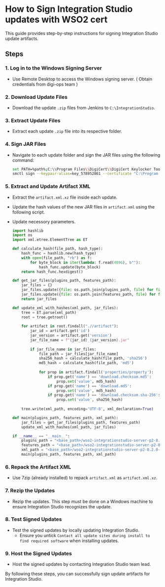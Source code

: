 # How to Sign Integration Studio updates with WSO2 cert

This guide provides step-by-step instructions for signing Integration Studio update artifacts.

## Steps

### 1. Log in to the Windows Signing Server
- Use Remote Desktop to access the Windows signing server. ( Obtain credentials from digi-ops team )

### 2. Download Update Files
- Download the update `.zip` files from Jenkins to `C:\IntegrationStudio`.

### 3. Extract Update Files
- Extract each update `.zip` file into its respective folder.

### 4. Sign JAR Files
- Navigate to each update folder and sign the JAR files using the following command:
  ```sh
  set PATH=%path%;C:\\Program Files\\DigiCert\\DigiCert Keylocker Tools
  smctl sign --keypair-alias=key_578952861 --certificate "C:\Program Files\DigiCert\DigiCert Keylocker Tools\cert_578952861.crt" --config-file C:\IntegrationStudio\pkcs11properties.cfg --input .
  ```

### 5. Extract and Update Artifact XML
- Extract the `artifact.xml.xz` file inside each update.
- Update the hash values of the new JAR files in `artifact.xml` using the following script.
- Update necessory parameters.

  ```python
  import hashlib
  import os
  import xml.etree.ElementTree as ET

  def calculate_hash(file_path, hash_type):
      hash_func = hashlib.new(hash_type)
      with open(file_path, "rb") as f:
          for byte_block in iter(lambda: f.read(4096), b""):
              hash_func.update(byte_block)
      return hash_func.hexdigest()

  def get_jar_files(plugins_path, features_path):
      jar_files = {}
      jar_files.update({file: os.path.join(plugins_path, file) for file in os.listdir(plugins_path) if file.endswith('.jar')})
      jar_files.update({file: os.path.join(features_path, file) for file in os.listdir(features_path) if file.endswith('.jar')})
      return jar_files

  def update_xml_with_hashes(xml_path, jar_files):
      tree = ET.parse(xml_path)
      root = tree.getroot()
      
      for artifact in root.findall(".//artifact"):
          jar_id = artifact.get('id') 
          jar_version = artifact.get('version')
          jar_file_name = f"{jar_id}_{jar_version}.jar"
          
          if jar_file_name in jar_files:
              file_path = jar_files[jar_file_name]
              sha256_hash = calculate_hash(file_path, 'sha256')
              md5_hash = calculate_hash(file_path, 'md5')
              
              for prop in artifact.findall('properties/property'):
                  if prop.get('name') == 'download.checksum.md5':
                      prop.set('value', md5_hash)
                  if prop.get('name') == 'download.md5':
                      prop.set('value', md5_hash)
                  if prop.get('name') == 'download.checksum.sha-256':
                      prop.set('value', sha256_hash)
      
      tree.write(xml_path, encoding='UTF-8', xml_declaration=True)

  def main(plugins_path, features_path, xml_path):
      jar_files = get_jar_files(plugins_path, features_path)
      update_xml_with_hashes(xml_path, jar_files)

  if __name__ == "__main__":
      plugins_path = "<base_path>/wso2-integrationstudio-server-p2-8.2.0-SNAPSHOT/plugins"
      features_path = "<base_path>/wso2-integrationstudio-server-p2-8.2.0-SNAPSHOT/features"
      xml_path = "<base_path>/wso2-integrationstudio-server-p2-8.2.0-SNAPSHOT/artifacts.xml"
      main(plugins_path, features_path, xml_path)
  ```

### 6. Repack the Artifact XML
- Use 7zip (already installed) to repack `artifact.xml` as `artifact.xml.xz`.

### 7. Rezip the Updates
- Rezip the updates. This step must be done on a Windows machine to ensure Integration Studio recognizes the update.

### 8. Test Signed Updates
- Test the signed updates by locally updating Integration Studio.
  - Ensure you untick `Contact all update sites during install to find required software` when installing updates.

### 9. Host the Signed Updates
- Host the signed updates by contacting Integration Studio team lead.

By following these steps, you can successfully sign update artifacts for Integration Studio.